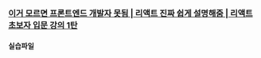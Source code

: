 ### [이거 모르면 프론트엔드 개발자 못됨 | 리액트 진짜 쉽게 설명해줌 | 리액트 초보자 입문 강의 1탄](https://youtu.be/MeZ3FCTub3I)
#### 실습파일
